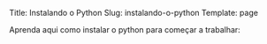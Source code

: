 Title: Instalando o Python
Slug: instalando-o-python
Template: page

Aprenda aqui como instalar o python para começar a trabalhar:
